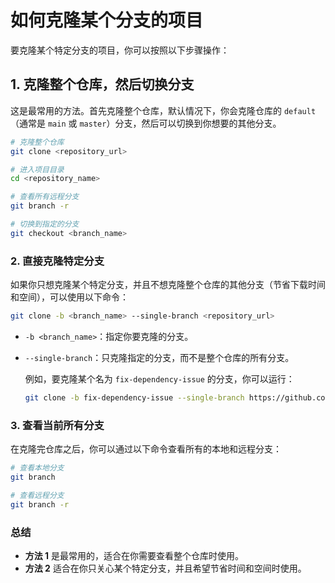 # 如何克隆某个分支的项目

要克隆某个特定分支的项目，你可以按照以下步骤操作：

## 1. **克隆整个仓库，然后切换分支**

   这是最常用的方法。首先克隆整个仓库，默认情况下，你会克隆仓库的 `default`（通常是 `main` 或 `master`）分支，然后可以切换到你想要的其他分支。

   ```bash
   # 克隆整个仓库
   git clone <repository_url>
   
   # 进入项目目录
   cd <repository_name>

   # 查看所有远程分支
   git branch -r

   # 切换到指定的分支
   git checkout <branch_name>
   ```

### 2. **直接克隆特定分支**

   如果你只想克隆某个特定分支，并且不想克隆整个仓库的其他分支（节省下载时间和空间），可以使用以下命令：

   ```bash
   git clone -b <branch_name> --single-branch <repository_url>
   ```

- `-b <branch_name>`：指定你要克隆的分支。
- `--single-branch`：只克隆指定的分支，而不是整个仓库的所有分支。

   例如，要克隆某个名为 `fix-dependency-issue` 的分支，你可以运行：

   ```bash
   git clone -b fix-dependency-issue --single-branch https://github.com/username/repository.git
   ```

### 3. **查看当前所有分支**

   在克隆完仓库之后，你可以通过以下命令查看所有的本地和远程分支：

   ```bash
   # 查看本地分支
   git branch

   # 查看远程分支
   git branch -r
   ```

### 总结

- **方法 1** 是最常用的，适合在你需要查看整个仓库时使用。
- **方法 2** 适合在你只关心某个特定分支，并且希望节省时间和空间时使用。

